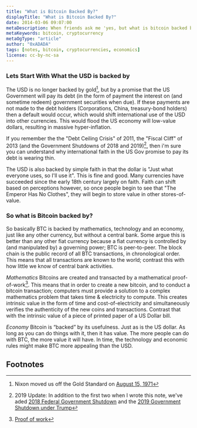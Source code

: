 ```yaml
---
title: "What is Bitcoin Backed By?"
displayTitle: "What is Bitcoin Backed By?"
date: 2014-03-06 09:07:00
metaDescription: When friends ask me 'yes, but what is bitcoin backed by?' this is what I tell them.
metaKeywords: bitcoin, cryptocurrency
metaOgType: "article"
author: "0xADADA"
tags: [notes, bitcoin, cryptocurrencies, economics]
license: cc-by-nc-sa
---
```



### Lets Start With What the USD is backed by

The USD is no longer backed by gold[^1], but by a promise that the US Government will pay its debt (in the form of  payment the interest on (and sometime redeem) government securities when due). If these payments are not made to the debt holders (Corporations, China, treasury-bond holders) then a default would occur, which would shift international use of the USD into other currencies. This would flood the US economy will low-value dollars, resulting in massive hyper-inflation.

If you remember the the "Debt Ceiling Crisis" of 2011, the "Fiscal Cliff" of 2013 (and the Government Shutdowns of 2018 and 2019)[^3], then i'm sure you can understand why international faith in the US Gov promise to pay its debt is wearing thin.

The USD is also backed by simple faith in that the dollar is "Just what everyone uses, so I'll use it". This is fine and good. Many currencies have succeeded since the early 18th century largely on faith. Faith can shift based on perceptions however, so once people begin to see that "The Emperor Has No Clothes", they will begin to store value in other stores-of-value.

### So what is Bitcoin backed by?

So basically BTC is backed by mathematics, technology and an economy, just like any other currency, but without a central bank. Some argue this is better than any other fiat currency because a fiat currency is controlled by (and manipulated by) a governing power; BTC is peer-to-peer. The block chain is the public record of all BTC transactions, in chronological order. This means that all transactions are known to the world; contrast this with how little we know of central bank activities.

*Mathematics* Bitcoins are created and transacted by a mathematical proof-of-work[^2]. This means that in order to create a new bitcoin, and to conduct a bitcoin transaction; computers must provide a solution to a complex mathematics problem that takes time & electricity to compute. This creates intrinsic value in the form of time and cost-of-electricity and simultaneously verifies the authenticity of the new coins and transactions. Contrast that with the intrinsic value of a piece of printed paper of a US Dollar bill.

*Economy* Bitcoin is “backed” by its usefulness. Just as is the US dollar. As long as you can do things with it, then it has value. The more people can do with BTC, the more value it will have. In time, the technology and economic rules might make BTC more appealing than the USD.

## Footnotes

[^1]: Nixon moved us off the Gold Standard on [August 15, 1971](https://en.wikipedia.org/wiki/Nixon_Shock)

[^2]: [Proof of work](https://en.wikipedia.org/wiki/Proof-of-work_system)

[^3]: 
    2019 Update:
    In addition to the first two when I wrote this note, we've aded 
    [2018 Federal Government Shutdown](https://en.wikipedia.org/wiki/January_2018_United_States_federal_government_shutdown)
    and the
    [2019 Government Shutdown under Trump](https://en.wikipedia.org/wiki/2018%E2%80%932019_United_States_federal_government_shutdown)
